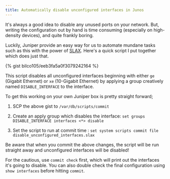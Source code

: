 ```yaml
---
title: Automatically disable unconfigured interfaces in Junos
---
```


It's always a good idea to disable any unused ports on your network. But, writing the configuration out by hand is time consuming (especially on high-density devices), and quite frankly boring.

Luckily, Juniper provide an easy way for us to automate mundane tasks such as this with the power of [SLAX](http://www.juniper.net/documentation/en_US/junos14.2/topics/concept/junos-script-automation-slax-overview.html). Here's a quick script I put together which does just that.

{% gist bilco105/eeb3fa5a0f3079242164 %}

This script disables all unconfigured interfaces beginning with either ```ge``` (Gigabit Ethernet) or ```xe``` (10-Gigabit Ethernet) by applying a group creatively named ```DISABLE_INTERFACE``` to the interface.

To get this working on your own Juniper box is pretty straight forward;

  1. SCP the above gist to ```/var/db/scripts/commit```

  2. Create an apply group which disables the interface:  ```set groups DISABLE_INTERFACE interfaces <*> disable```

  3. Set the script to run at commit time  : ```set system scripts commit file disable_unconfigured_interfaces.slax```

Be aware that when you commit the above changes, the script will be run straight away and unconfigured interfaces will be disabled!

For the cautious, use ```commit check``` first, which will print out the interfaces it's going to disable. You can also double check the final configuration using ```show interfaces``` before hitting ```commit```.
